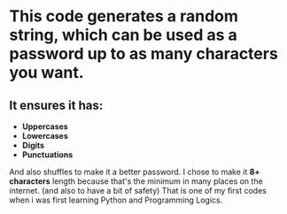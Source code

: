# This code generates a random string, which can be used as a password up to as many characters you want. 

## It ensures it has:
- **Uppercases**
- **Lowercases**
- **Digits**
- **Punctuations**

And also shuffles to make it a better password.
I chose to make it **8+ characters** length because that's the minimum in many places on the internet. (and also to have a bit of safety)
That is one of my first codes when i was first learning Python and Programming Logics.

